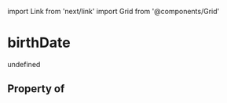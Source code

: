 import Link from 'next/link'
import Grid from '@components/Grid'

# birthDate

undefined

## Property of



